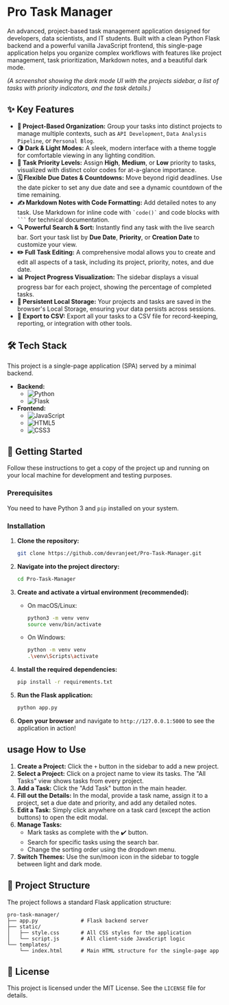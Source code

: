 # Pro Task Manager

An advanced, project-based task management application designed for developers, data scientists, and IT students. Built with a clean Python Flask backend and a powerful vanilla JavaScript frontend, this single-page application helps you organize complex workflows with features like project management, task prioritization, Markdown notes, and a beautiful dark mode.


*(A screenshot showing the dark mode UI with the projects sidebar, a list of tasks with priority indicators, and the task details.)*

## ✨ Key Features

*   **🚀 Project-Based Organization:** Group your tasks into distinct projects to manage multiple contexts, such as `API Development`, `Data Analysis Pipeline`, or `Personal Blog`.
*   **🌗 Dark & Light Modes:** A sleek, modern interface with a theme toggle for comfortable viewing in any lighting condition.
*   **🚦 Task Priority Levels:** Assign **High**, **Medium**, or **Low** priority to tasks, visualized with distinct color codes for at-a-glance importance.
*   **🗓️ Flexible Due Dates & Countdowns:** Move beyond rigid deadlines. Use the date picker to set any due date and see a dynamic countdown of the time remaining.
*   **✍️ Markdown Notes with Code Formatting:** Add detailed notes to any task. Use Markdown for inline code with `` `code()` `` and code blocks with ` ``` ` for technical documentation.
*   **🔍 Powerful Search & Sort:** Instantly find any task with the live search bar. Sort your task list by **Due Date**, **Priority**, or **Creation Date** to customize your view.
*   **✏️ Full Task Editing:** A comprehensive modal allows you to create and edit all aspects of a task, including its project, priority, notes, and due date.
*   **📊 Project Progress Visualization:** The sidebar displays a visual progress bar for each project, showing the percentage of completed tasks.
*   **💾 Persistent Local Storage:** Your projects and tasks are saved in the browser's Local Storage, ensuring your data persists across sessions.
*   **📄 Export to CSV:** Export all your tasks to a CSV file for record-keeping, reporting, or integration with other tools.

## 🛠️ Tech Stack

This project is a single-page application (SPA) served by a minimal backend.

*   **Backend:**
    *   ![Python](https://img.shields.io/badge/python-3670A0?style=for-the-badge&logo=python&logoColor=ffdd54)
    *   ![Flask](https://img.shields.io/badge/flask-%23000.svg?style=for-the-badge&logo=flask&logo-color=white)
*   **Frontend:**
    *   ![JavaScript](https://img.shields.io/badge/javascript-%23323330.svg?style=for-the-badge&logo=javascript&logoColor=%23F7DF1E)
    *   ![HTML5](https://img.shields.io/badge/html5-%23E34F26.svg?style=for-the-badge&logo=html5&logoColor=white)
    *   ![CSS3](https://img.shields.io/badge/css3-%231572B6.svg?style=for-the-badge&logo=css3&logoColor=white)

## 🚀 Getting Started

Follow these instructions to get a copy of the project up and running on your local machine for development and testing purposes.

### Prerequisites

You need to have Python 3 and `pip` installed on your system.

### Installation

1.  **Clone the repository:**
    ```sh
    git clone https://github.com/devranjeet/Pro-Task-Manager.git
    ```

2.  **Navigate into the project directory:**
    ```sh
    cd Pro-Task-Manager
    ```

3.  **Create and activate a virtual environment (recommended):**

    *   On macOS/Linux:
        ```sh
        python3 -m venv venv
        source venv/bin/activate
        ```
    *   On Windows:
        ```sh
        python -m venv venv
        .\venv\Scripts\activate
        ```

4.  **Install the required dependencies:**
    ```sh
    pip install -r requirements.txt
    ```

5.  **Run the Flask application:**
    ```sh
    python app.py
    ```

6.  **Open your browser** and navigate to `http://127.0.0.1:5000` to see the application in action!

##  usage How to Use

1.  **Create a Project:** Click the `+` button in the sidebar to add a new project.
2.  **Select a Project:** Click on a project name to view its tasks. The "All Tasks" view shows tasks from every project.
3.  **Add a Task:** Click the "Add Task" button in the main header.
4.  **Fill out the Details:** In the modal, provide a task name, assign it to a project, set a due date and priority, and add any detailed notes.
5.  **Edit a Task:** Simply click anywhere on a task card (except the action buttons) to open the edit modal.
6.  **Manage Tasks:**
    *   Mark tasks as complete with the ✔️ button.
    *   Search for specific tasks using the search bar.
    *   Change the sorting order using the dropdown menu.
7.  **Switch Themes:** Use the sun/moon icon in the sidebar to toggle between light and dark mode.

## 📁 Project Structure

The project follows a standard Flask application structure:

```
pro-task-manager/
├── app.py              # Flask backend server
├── static/
│   ├── style.css       # All CSS styles for the application
│   └── script.js       # All client-side JavaScript logic
└── templates/
    └── index.html      # Main HTML structure for the single-page app
```

## 📄 License

This project is licensed under the MIT License. See the `LICENSE` file for details.
